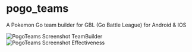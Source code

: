# pogo_teams
 A Pokemon Go team builder for GBL (Go Battle League) for Android & IOS
 
![PogoTeams Screenshot TeamBuilder](https://user-images.githubusercontent.com/41221800/142743239-41877c1e-3e2c-414f-9cc1-9531cecd100b.png)
![PogoTeams Screenshot Effectiveness](https://user-images.githubusercontent.com/41221800/142743241-b367f63e-b70e-4dab-8c55-7d5211b93d29.png)
